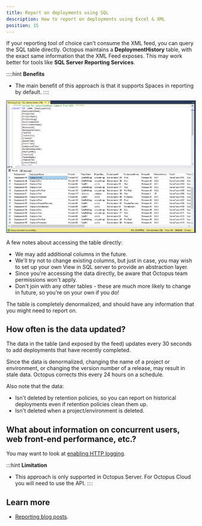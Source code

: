 ```yaml
---
title: Report on deployments using SQL
description: How to report on deployments using Excel & XML
position: 15
---
```


If your reporting tool of choice can't consume the XML feed, you can query the SQL table directly. Octopus maintains a **DeploymentHistory** table, with the exact same information that the XML Feed exposes. This may work better for tools like **SQL Server Reporting Services**.

::::hint
**Benefits**
- The main benefit of this approach is that it supports Spaces in reporting by default.
::::

![](images/sql.png "width=500")

A few notes about accessing the table directly:

- We may add additional columns in the future.
- We'll try not to change existing columns, but just in case, you may wish to set up your own View in SQL server to provide an abstraction layer.
- Since you're accessing the data directly, be aware that Octopus team permissions won't apply.
- Don't join with any other tables - these are much more likely to change in future, so you're on your own if you do!

The table is completely denormalized, and should have any information that you might need to report on.

## How often is the data updated?

The data in the table (and exposed by the feed) updates every 30 seconds to add deployments that have recently completed.

Since the data is denormalized, changing the name of a project or environment, or changing the version number of a release, may result in stale data. Octopus corrects this every 24 hours on a schedule.

Also note that the data:

- Isn't deleted by retention policies, so you can report on historical deployments even if retention policies clean them up.
- Isn't deleted when a project/environment is deleted.

## What about information on concurrent users, web front-end performance, etc.?

You may want to look at [enabling HTTP logging](/docs/administration/managing-infrastructure/performance/enable-web-request-logging.md).

:::hint
**Limitation**
- This approach is only supported in Octopus Server. For Octopus Cloud you will need to use the API.
::::

## Learn more

- [Reporting blog posts](https://octopus.com/blog/tag/reporting).
